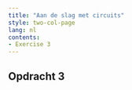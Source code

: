```yaml
---
title: "Aan de slag met circuits"
style: two-col-page
lang: nl 
contents:
- Exercise 3
---
```


## Opdracht 3
